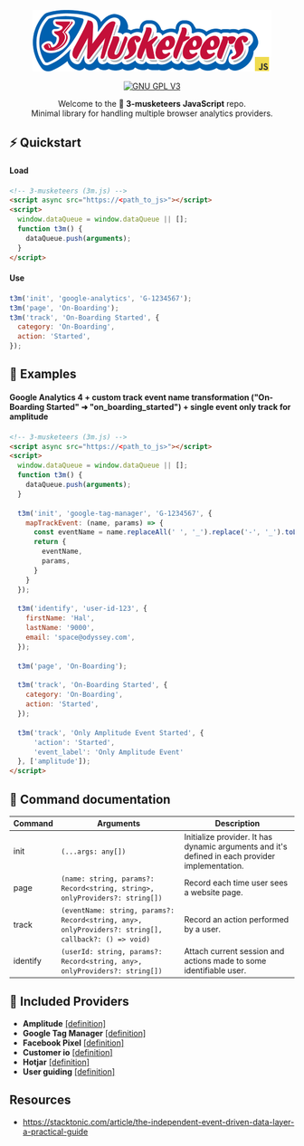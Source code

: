 <p align="center">
  <a href="https://tiendada.com" target="_blank">
    <picture>
      <img width="422" alt="3-musketeers" src="resources/logo-small-js.png">
    </picture>
  </a>
</p>

<p align="center">
  <a href="https://www.gnu.org/licenses/gpl-3.0">
    <img src="https://img.shields.io/badge/License-GPLv3-blue.svg" alt="GNU GPL V3">
  </a>
</p>

<p align="center">
  Welcome to the 🤺 <b>3-musketeers</b> <b>JavaScript</b> repo. <br/>
  Minimal library for handling multiple browser analytics providers.
</p>

## ⚡️ Quickstart

#### Load

```html
<!-- 3-musketeers (3m.js) -->
<script async src="https://<path_to_js>"></script>
<script>
  window.dataQueue = window.dataQueue || [];
  function t3m() {
    dataQueue.push(arguments);
  }
</script>
```

#### Use

```javascript
t3m('init', 'google-analytics', 'G-1234567');
t3m('page', 'On-Boarding');
t3m('track', 'On-Boarding Started', {
  category: 'On-Boarding',
  action: 'Started',
});
```

## 👀 Examples

#### Google Analytics 4 + custom track event name transformation ("On-Boarding Started" ➜ "on_boarding_started") + single event only track for amplitude

```html
<!-- 3-musketeers (3m.js) -->
<script async src="https://<path_to_js>"></script>
<script>
  window.dataQueue = window.dataQueue || [];
  function t3m() {
    dataQueue.push(arguments);
  }

  t3m('init', 'google-tag-manager', 'G-1234567', {
    mapTrackEvent: (name, params) => {
      const eventName = name.replaceAll(' ', '_').replace('-', '_').toLowerCase(),
      return {
        eventName,
        params,
      }
    }
  });

  t3m('identify', 'user-id-123', {
    firstName: 'Hal',
    lastName: '9000',
    email: 'space@odyssey.com',
  });

  t3m('page', 'On-Boarding');

  t3m('track', 'On-Boarding Started', {
    category: 'On-Boarding',
    action: 'Started',
  });

  t3m('track', 'Only Amplitude Event Started', {
      'action': 'Started',
      'event_label': 'Only Amplitude Event'
  }, ['amplitude']);
</script>
```

## 📖 Command documentation

| Command  | Arguments                                                                                            | Description                                                                                     |
| -------- |------------------------------------------------------------------------------------------------------| ----------------------------------------------------------------------------------------------- |
| init     | `(...args: any[])`                                                                                   | Initialize provider. It has dynamic arguments and it's defined in each provider implementation. |
| page     | `(name: string, params?: Record<string, string>, onlyProviders?: string[])`                          | Record each time user sees a website page.                                                      |
| track    | `(eventName: string, params?: Record<string, any>, onlyProviders?: string[], callback?: () => void)` | Record an action performed by a user.                                                           |
| identify | `(userId: string, params?: Record<string, any>, onlyProviders?: string[])`                           | Attach current session and actions made to some identifiable user.                              |

## 🎯 Included Providers

- **Amplitude** [[definition]](https://github.com/TiendaDA/3-musketeers/blob/main/packages/3-musketeers-js/src/3-musketeers/provider/amplitude/index.ts)
- **Google Tag Manager** [[definition]](https://github.com/TiendaDA/3-musketeers/blob/main/packages/3-musketeers-js/src/3-musketeers/provider/google-analytics/index.ts)
- **Facebook Pixel** [[definition]](https://github.com/TiendaDA/3-musketeers/blob/main/packages/3-musketeers-js/src/3-musketeers/provider/facebook-pixel/index.ts)
- **Customer io** [[definition]](https://github.com/TiendaDA/3-musketeers/blob/main/packages/3-musketeers-js/src/3-musketeers/provider/customer-io/index.ts)
- **Hotjar** [[definition]](https://github.com/TiendaDA/3-musketeers/blob/main/packages/3-musketeers-js/src/3-musketeers/provider/hotjar/index.ts)
- **User guiding** [[definition]](https://github.com/TiendaDA/3-musketeers/blob/main/packages/3-musketeers-js/src/3-musketeers/provider/user-guiding/index.ts)

## Resources

- https://stacktonic.com/article/the-independent-event-driven-data-layer-a-practical-guide
